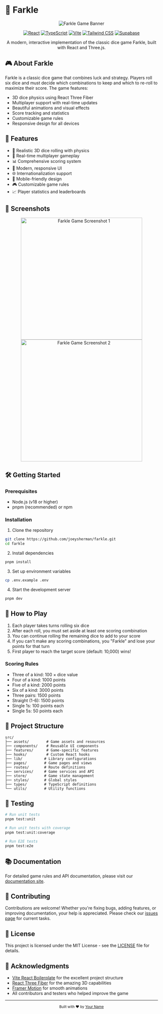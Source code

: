 # 🎲 Farkle

<div align="center">

![Farkle Game Banner](path/to/your/banner.png)

[![React](https://img.shields.io/badge/React-18.3.1-61DAFB?style=flat-square&logo=react)](https://reactjs.org/)
[![TypeScript](https://img.shields.io/badge/TypeScript-5.5.4-3178C6?style=flat-square&logo=typescript)](https://www.typescriptlang.org/)
[![Vite](https://img.shields.io/badge/Vite-5.4.2-646CFF?style=flat-square&logo=vite)](https://vitejs.dev/)
[![Tailwind CSS](https://img.shields.io/badge/Tailwind_CSS-3.4.10-38B2AC?style=flat-square&logo=tailwind-css)](https://tailwindcss.com/)
[![Supabase](https://img.shields.io/badge/Supabase-2.48.1-181818?style=flat-square&logo=supabase)](https://supabase.com/)

A modern, interactive implementation of the classic dice game Farkle, built with React and Three.js.

</div>

## 🎮 About Farkle

Farkle is a classic dice game that combines luck and strategy. Players roll six dice and must decide which combinations to keep and which to re-roll to maximize their score. The game features:

- 3D dice physics using React Three Fiber
- Multiplayer support with real-time updates
- Beautiful animations and visual effects
- Score tracking and statistics
- Customizable game rules
- Responsive design for all devices

## 🚀 Features

- 🎲 Realistic 3D dice rolling with physics
- 👥 Real-time multiplayer gameplay
- 📊 Comprehensive scoring system
- 🎨 Modern, responsive UI
- 🌐 Internationalization support
- 📱 Mobile-friendly design
- 🎮 Customizable game rules
- 📈 Player statistics and leaderboards

## 📸 Screenshots

<div align="center">
  <img src="path/to/your/screenshot1.png" alt="Farkle Game Screenshot 1" width="400"/>
  <img src="path/to/your/screenshot2.png" alt="Farkle Game Screenshot 2" width="400"/>
</div>

## 🛠️ Getting Started

### Prerequisites

- Node.js (v18 or higher)
- pnpm (recommended) or npm

### Installation

1. Clone the repository

```bash
git clone https://github.com/joeysherman/farkle.git
cd farkle
```

2. Install dependencies

```bash
pnpm install
```

3. Set up environment variables

```bash
cp .env.example .env
```

4. Start the development server

```bash
pnpm dev
```

## 🎯 How to Play

1. Each player takes turns rolling six dice
2. After each roll, you must set aside at least one scoring combination
3. You can continue rolling the remaining dice to add to your score
4. If you can't make any scoring combinations, you "Farkle" and lose your points for that turn
5. First player to reach the target score (default: 10,000) wins!

### Scoring Rules

- Three of a kind: 100 × dice value
- Four of a kind: 1000 points
- Five of a kind: 2000 points
- Six of a kind: 3000 points
- Three pairs: 1500 points
- Straight (1-6): 1500 points
- Single 1s: 100 points each
- Single 5s: 50 points each

## 📁 Project Structure

```
src/
├── assets/        # Game assets and resources
├── components/    # Reusable UI components
├── features/      # Game-specific features
├── hooks/         # Custom React hooks
├── lib/          # Library configurations
├── pages/        # Game pages and views
├── routes/       # Route definitions
├── services/     # Game services and API
├── store/        # Game state management
├── styles/       # Global styles
├── types/        # TypeScript definitions
└── utils/        # Utility functions
```

## 🧪 Testing

```bash
# Run unit tests
pnpm test:unit

# Run unit tests with coverage
pnpm test:unit:coverage

# Run E2E tests
pnpm test:e2e
```

## 📚 Documentation

For detailed game rules and API documentation, please visit our [documentation site](path/to/your/docs).

## 🤝 Contributing

Contributions are welcome! Whether you're fixing bugs, adding features, or improving documentation, your help is appreciated. Please check our [issues page](path/to/your/issues) for current tasks.

## 📝 License

This project is licensed under the MIT License - see the [LICENSE](LICENSE) file for details.

## 🙏 Acknowledgments

- [Vite React Boilerplate](https://github.com/RicardoValdovinos/vite-react-boilerplate) for the excellent project structure
- [React Three Fiber](https://docs.pmnd.rs/react-three-fiber/) for the amazing 3D capabilities
- [Framer Motion](https://www.framer.com/motion/) for smooth animations
- All contributors and testers who helped improve the game

---

<div align="center">
  <sub>Built with ❤️ by <a href="https://github.com/yourusername">Your Name</a></sub>
</div>
